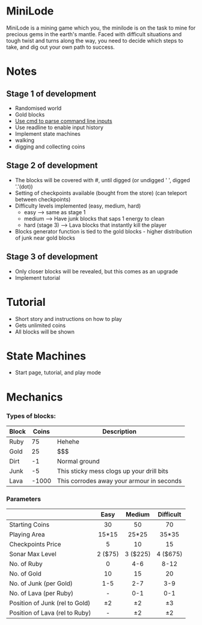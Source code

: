 # MiniLode

MiniLode is a mining game which you, the minilode is on the task to mine for precious gems in the earth's mantle. Faced with difficult situations and tough twist and turns along the way, you need to decide which steps to take, and dig out your own path to success.

# Notes


## Stage 1 of development
  - Randomised world
  - Gold blocks
  - [Use cmd to parse command line inputs](https://wiki.python.org/moin/CmdModule)
  - Use readline to enable input history
  - Implement state machines
  - walking
  - digging and collecting coins

## Stage 2 of development
  - The blocks will be covered with #, until digged (or undigged ' ', digged '.'(dot))
  - Setting of checkpoints available (bought from the store) (can teleport between checkpoints)
  - Difficulty levels implemented (easy, medium, hard)
    - easy --> same as stage 1
    - medium --> Have junk blocks that saps 1 energy to clean
    - hard (stage 3) --> Lava blocks that instantly kill the player
  - Blocks generator function is tied to the gold blocks - higher distribution of junk near gold blocks

## Stage 3 of development
  - Only closer blocks will be revealed, but this comes as an upgrade
  - Implement tutorial

# Tutorial
  - Short story and instructions on how to play
  - Gets unlimited coins
  - All blocks will be shown

# State Machines
  - Start page, tutorial, and play mode
  
# Mechanics

### Types of blocks:
| Block | Coins | Description |
| --- | --- | --- |
| Ruby | 75 | Hehehe |
| Gold | 25 | $$$ |
| Dirt | -1 | Normal ground |
| Junk | -5 | This sticky mess clogs up your drill bits |
| Lava | -1000 | This corrodes away your armour in seconds |

### Parameters
|  | Easy | Medium | Difficult |
|--| :---: | :---: | :---: |
| Starting Coins | 30 | 50 | 70 |
| Playing Area | 15\*15 | 25\*25 | 35\*35 | 
| Checkpoints Price | 5 | 10 | 15 |
| Sonar Max Level | 2 ($75) | 3 ($225) | 4 ($675) |
| No. of Ruby | 0 | 4-6 | 8-12 |
| No. of Gold | 10 | 15 | 20 |
| No. of Junk (per Gold) | 1-5 | 2-7 | 3-9 |
| No. of Lava (per Ruby) | - | 0-1 | 0-1 |
| Position of Junk (rel to Gold) | ±2 | ±2 | ±3 |
| Position of Lava (rel to Ruby) | - | ±2 | ±2 |
